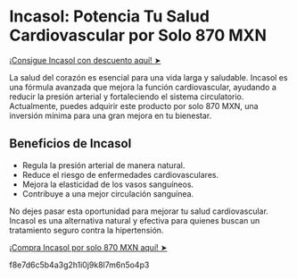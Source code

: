 # Incasol: Potencia Tu Salud Cardiovascular por Solo 870 MXN

[¡Consigue Incasol con descuento aquí! ➤](https://wecareblog.com/go/incasol)

La salud del corazón es esencial para una vida larga y saludable. Incasol es una fórmula avanzada que mejora la función cardiovascular, ayudando a reducir la presión arterial y fortaleciendo el sistema circulatorio. Actualmente, puedes adquirir este producto por solo 870 MXN, una inversión mínima para una gran mejora en tu bienestar.

## Beneficios de Incasol

- Regula la presión arterial de manera natural.
- Reduce el riesgo de enfermedades cardiovasculares.
- Mejora la elasticidad de los vasos sanguíneos.
- Contribuye a una mejor circulación sanguínea.

No dejes pasar esta oportunidad para mejorar tu salud cardiovascular. Incasol es una alternativa natural y efectiva para quienes buscan un tratamiento seguro contra la hipertensión.

[¡Compra Incasol por solo 870 MXN aquí! ➤](https://wecareblog.com/go/incasol)

f8e7d6c5b4a3g2h1i0j9k8l7m6n5o4p3
